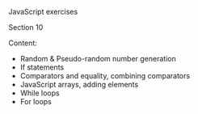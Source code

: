 JavaScript exercises

Section 10

Content:
- Random & Pseudo-random number generation
- If statements
- Comparators and equality, combining comparators
- JavaScript arrays, adding elements
- While loops
- For loops
